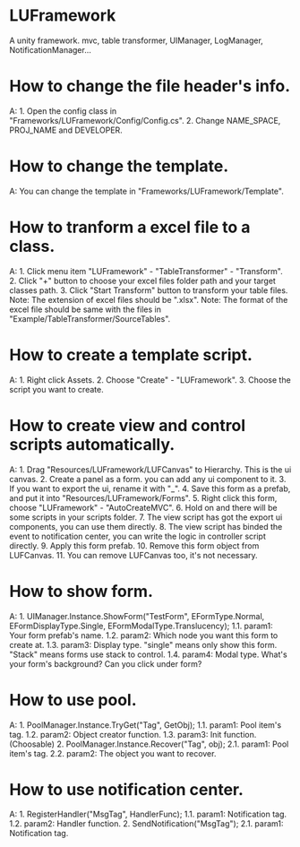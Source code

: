 # LUFramework
A unity framework. mvc, table transformer, UIManager, LogManager, NotificationManager...

# How to change the file header's info.
A:
	1. Open the config class in "Frameworks/LUFramework/Config/Config.cs".
	2. Change NAME_SPACE, PROJ_NAME and DEVELOPER.


# How to change the template.
A:
	You can change the template in "Frameworks/LUFramework/Template".


# How to tranform a excel file to a class.
A: 
	1. Click menu item "LUFramework" - "TableTransformer" - "Transform".
	2. Click "+" button to choose your excel files folder path and your target classes path.
	3. Click "Start Transform" button to transform your table files.
	Note: The extension of excel files should be ".xlsx".
	Note: The format of the excel file should be same with the files in "Example/TableTransformer/SourceTables".


# How to create a template script.
A:
	1. Right click Assets.
	2. Choose "Create" - "LUFramework".
	3. Choose the script you want to create.


# How to create view and control scripts automatically.
A:
	1. Drag "Resources/LUFramework/LUFCanvas" to Hierarchy. This is the ui canvas.
	2. Create a panel as a form. you can add any ui component to it.
	3. If you want to export the ui, rename it with "_".
	4. Save this form as a prefab, and put it into "Resources/LUFramework/Forms".
	5. Right click this form, choose "LUFramework" - "AutoCreateMVC".
	6. Hold on and there will be some scripts in your scripts folder.
	7. The view script has got the export ui components, you can use them directly.
	8. The view script has binded the event to notification center, you can write the logic in controller script directly.
	9. Apply this form prefab.
	10. Remove this form object from LUFCanvas.
	11. You can remove LUFCanvas too, it's not necessary.


# How to show form.
A:
	1. UIManager.Instance.ShowForm("TestForm", EFormType.Normal, EFormDisplayType.Single, EFormModalType.Translucency);
	1.1. param1: Your form prefab's name.
	1.2. param2: Which node you want this form to create at.
	1.3. param3: Display type. "single" means only show this form. "Stack" means forms use stack to control.
	1.4. param4: Modal type. What's your form's background? Can you click under form?


# How to use pool.
A:
	1. PoolManager.Instance.TryGet("Tag", GetObj);
	1.1. param1: Pool item's tag.
	1.2. param2: Object creator function.
	1.3. param3: Init function.(Choosable)
	2. PoolManager.Instance.Recover("Tag", obj);
	2.1. param1: Pool item's tag.
	2.2. param2: The object you want to recover.


# How to use notification center.
A:
	1. RegisterHandler("MsgTag", HandlerFunc);
	1.1. param1: Notification tag.
	1.2. param2: Handler function.
	2. SendNotification("MsgTag");
	2.1. param1: Notification tag.
